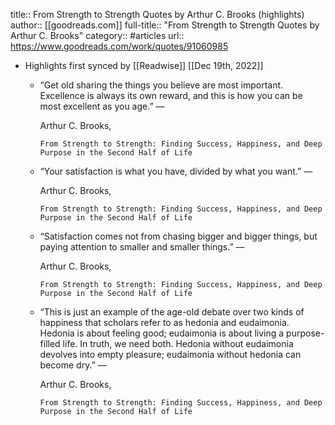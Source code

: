 title:: From Strength to Strength Quotes by Arthur C. Brooks (highlights)
author:: [[goodreads.com]]
full-title:: "From Strength to Strength Quotes by Arthur C. Brooks"
category:: #articles
url:: https://www.goodreads.com/work/quotes/91060985

- Highlights first synced by [[Readwise]] [[Dec 19th, 2022]]
	- “Get old sharing the things you believe are most important. Excellence is always its own reward, and this is how you can be most excellent as you age.”
	    ―
	  
	    Arthur C. Brooks,
	  
	    
	      From Strength to Strength: Finding Success, Happiness, and Deep Purpose in the Second Half of Life
	- “Your satisfaction is what you have, divided by what you want.”
	    ―
	  
	    Arthur C. Brooks,
	  
	    
	      From Strength to Strength: Finding Success, Happiness, and Deep Purpose in the Second Half of Life
	- “Satisfaction comes not from chasing bigger and bigger things, but paying attention to smaller and smaller things.”
	    ―
	  
	    Arthur C. Brooks,
	  
	    
	      From Strength to Strength: Finding Success, Happiness, and Deep Purpose in the Second Half of Life
	- “This is just an example of the age-old debate over two kinds of happiness that scholars refer to as hedonia and eudaimonia. Hedonia is about feeling good; eudaimonia is about living a purpose-filled life. In truth, we need both. Hedonia without eudaimonia devolves into empty pleasure; eudaimonia without hedonia can become dry.”
	    ―
	  
	    Arthur C. Brooks,
	  
	    
	      From Strength to Strength: Finding Success, Happiness, and Deep Purpose in the Second Half of Life